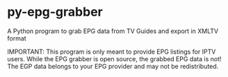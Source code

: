 # py-epg-grabber

A Python program to grab EPG data from TV Guides and export in XMLTV format

IMPORTANT: This program is only meant to provide EPG listings for IPTV users. While the EPG grabber is open source, the grabbed EPG data is not! The EGP data belongs to your EPG provider and may not be redistributed.
